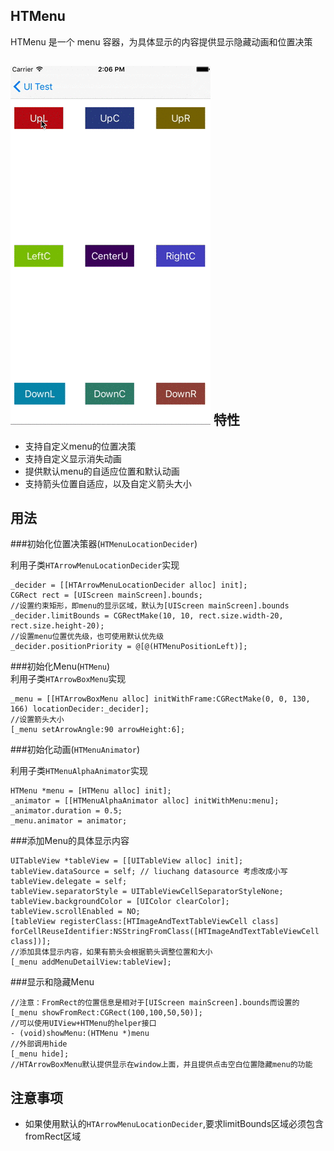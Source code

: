 HTMenu
---

HTMenu 是一个 menu 容器，为具体显示的内容提供显示隐藏动画和位置决策  

![image](images/Menu.gif)
特性
---
* 支持自定义menu的位置决策	
* 支持自定义显示消失动画	
* 提供默认menu的自适应位置和默认动画
* 支持箭头位置自适应，以及自定义箭头大小

用法
---
###初始化位置决策器(`HTMenuLocationDecider`)

利用子类`HTArrowMenuLocationDecider`实现

	_decider = [[HTArrowMenuLocationDecider alloc] init];
    CGRect rect = [UIScreen mainScreen].bounds;
    //设置约束矩形，即menu的显示区域，默认为[UIScreen mainScreen].bounds
    _decider.limitBounds = CGRectMake(10, 10, rect.size.width-20, rect.size.height-20);
    //设置menu位置优先级，也可使用默认优先级
    _decider.positionPriority = @[@(HTMenuPositionLeft)];
    
###初始化Menu(`HTMenu`)		
利用子类`HTArrowBoxMenu`实现
	
	_menu = [[HTArrowBoxMenu alloc] initWithFrame:CGRectMake(0, 0, 130, 166) locationDecider:_decider];
	//设置箭头大小
	[_menu setArrowAngle:90 arrowHeight:6];

###初始化动画(`HTMenuAnimator`)

利用子类`HTMenuAlphaAnimator`实现
	
	HTMenu *menu = [HTMenu alloc] init];
	_animator = [[HTMenuAlphaAnimator alloc] initWithMenu:menu];
    _animator.duration = 0.5;
	_menu.animator = animator;
	
###添加Menu的具体显示内容

	UITableView *tableView = [[UITableView alloc] init];
    tableView.dataSource = self; // liuchang datasource 考虑改成小写
    tableView.delegate = self;
    tableView.separatorStyle = UITableViewCellSeparatorStyleNone;
    tableView.backgroundColor = [UIColor clearColor];
    tableView.scrollEnabled = NO;
    [tableView registerClass:[HTImageAndTextTableViewCell class] forCellReuseIdentifier:NSStringFromClass([HTImageAndTextTableViewCell class])];
    //添加具体显示内容，如果有箭头会根据箭头调整位置和大小
    [_menu addMenuDetailView:tableView];
    
###显示和隐藏Menu
	
	//注意：FromRect的位置信息是相对于[UIScreen mainScreen].bounds而设置的
	[_menu showFromRect:CGRect(100,100,50,50)];
	//可以使用UIView+HTMenu的helper接口
	- (void)showMenu:(HTMenu *)menu
	//外部调用hide
	[_menu hide];
	//HTArrowBoxMenu默认提供显示在window上面，并且提供点击空白位置隐藏menu的功能
		
注意事项
---
* 如果使用默认的`HTArrowMenuLocationDecider`,要求limitBounds区域必须包含fromRect区域

